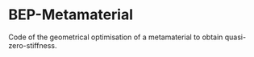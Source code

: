 # BEP-Metamaterial
Code of the geometrical optimisation of a metamaterial to obtain quasi-zero-stiffness.
